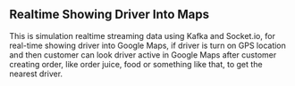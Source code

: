 ## Realtime Showing Driver Into Maps

This is simulation realtime streaming data using Kafka and Socket.io, for real-time showing driver into Google Maps, if driver is turn on GPS location and then customer can look driver active in Google Maps after customer creating order, like order juice, food or something like that, to get the nearest driver.
